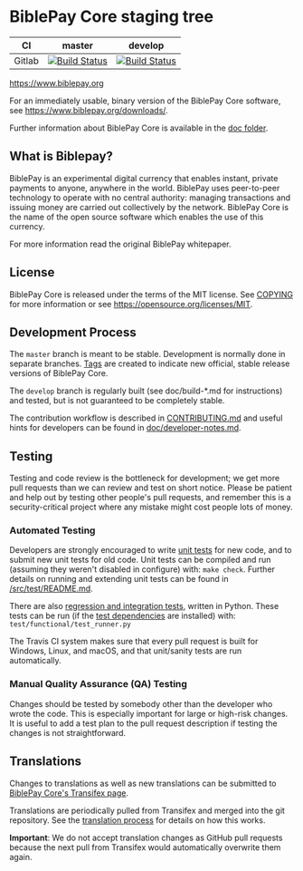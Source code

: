 BiblePay Core staging tree
===========================

|CI|master|develop|
|-|-|-|
|Gitlab|[![Build Status](https://gitlab.com/biblepay/biblepay/badges/master/pipeline.svg)](https://gitlab.com/biblepay/biblepay/-/tree/master)|[![Build Status](https://gitlab.com/biblepay/biblepay/badges/develop/pipeline.svg)](https://gitlab.com/biblepay/biblepay/-/tree/develop)|

https://www.biblepay.org

For an immediately usable, binary version of the BiblePay Core software, see
https://www.biblepay.org/downloads/.

Further information about BiblePay Core is available in the [doc folder](/doc).

What is Biblepay?
-------------

BiblePay is an experimental digital currency that enables instant, private
payments to anyone, anywhere in the world. BiblePay uses peer-to-peer technology
to operate with no central authority: managing transactions and issuing money
are carried out collectively by the network. BiblePay Core is the name of the open
source software which enables the use of this currency.


For more information read the original BiblePay whitepaper.

License
-------

BiblePay Core is released under the terms of the MIT license. See [COPYING](COPYING) for more
information or see https://opensource.org/licenses/MIT.

Development Process
-------------------

The `master` branch is meant to be stable. Development is normally done in separate branches.
[Tags](https://github.com/biblepay/biblepay/tags) are created to indicate new official,
stable release versions of BiblePay Core.

The `develop` branch is regularly built (see doc/build-*.md for instructions) and tested, but is not guaranteed to be
completely stable.

The contribution workflow is described in [CONTRIBUTING.md](CONTRIBUTING.md)
and useful hints for developers can be found in [doc/developer-notes.md](doc/developer-notes.md).

Testing
-------

Testing and code review is the bottleneck for development; we get more pull
requests than we can review and test on short notice. Please be patient and help out by testing
other people's pull requests, and remember this is a security-critical project where any mistake might cost people
lots of money.

### Automated Testing

Developers are strongly encouraged to write [unit tests](src/test/README.md) for new code, and to
submit new unit tests for old code. Unit tests can be compiled and run
(assuming they weren't disabled in configure) with: `make check`. Further details on running
and extending unit tests can be found in [/src/test/README.md](/src/test/README.md).

There are also [regression and integration tests](/test), written
in Python.
These tests can be run (if the [test dependencies](/test) are installed) with: `test/functional/test_runner.py`

The Travis CI system makes sure that every pull request is built for Windows, Linux, and macOS, and that unit/sanity tests are run automatically.

### Manual Quality Assurance (QA) Testing

Changes should be tested by somebody other than the developer who wrote the
code. This is especially important for large or high-risk changes. It is useful
to add a test plan to the pull request description if testing the changes is
not straightforward.

Translations
------------

Changes to translations as well as new translations can be submitted to
[BiblePay Core's Transifex page](https://www.transifex.com/projects/p/biblepay/).

Translations are periodically pulled from Transifex and merged into the git repository. See the
[translation process](doc/translation_process.md) for details on how this works.

**Important**: We do not accept translation changes as GitHub pull requests because the next
pull from Transifex would automatically overwrite them again.
